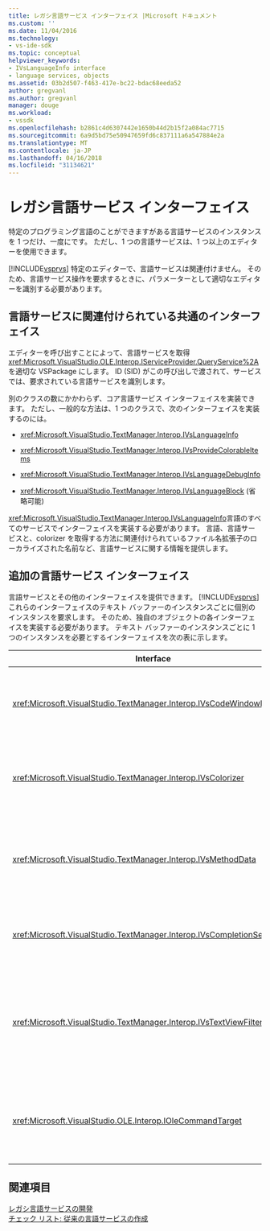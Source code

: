 ```yaml
---
title: レガシ言語サービス インターフェイス |Microsoft ドキュメント
ms.custom: ''
ms.date: 11/04/2016
ms.technology:
- vs-ide-sdk
ms.topic: conceptual
helpviewer_keywords:
- IVsLanguageInfo interface
- language services, objects
ms.assetid: 03b2d507-f463-417e-bc22-bdac68eeda52
author: gregvanl
ms.author: gregvanl
manager: douge
ms.workload:
- vssdk
ms.openlocfilehash: b2861c4d6307442e1650b44d2b15f2a084ac7715
ms.sourcegitcommit: 6a9d5bd75e50947659fd6c837111a6a547884e2a
ms.translationtype: MT
ms.contentlocale: ja-JP
ms.lasthandoff: 04/16/2018
ms.locfileid: "31134621"
---
```

# <a name="legacy-language-service-interfaces"></a>レガシ言語サービス インターフェイス
特定のプログラミング言語のことができますがある言語サービスのインスタンスを 1 つだけ、一度にです。 ただし、1 つの言語サービスは、1 つ以上のエディターを使用できます。  
  
 [!INCLUDE[vsprvs](../../code-quality/includes/vsprvs_md.md)] 特定のエディターで、言語サービスは関連付けません。 そのため、言語サービス操作を要求するときに、パラメーターとして適切なエディターを識別する必要があります。  
  
## <a name="common-interfaces-associated-with-language-services"></a>言語サービスに関連付けられている共通のインターフェイス  
 エディターを呼び出すことによって、言語サービスを取得<xref:Microsoft.VisualStudio.OLE.Interop.IServiceProvider.QueryService%2A>を適切な VSPackage にします。 ID (SID) がこの呼び出しで渡されて、サービスでは、要求されている言語サービスを識別します。  
  
 別のクラスの数にかかわらず、コア言語サービス インターフェイスを実装できます。 ただし、一般的な方法は、1 つのクラスで、次のインターフェイスを実装するのには。  
  
-   <xref:Microsoft.VisualStudio.TextManager.Interop.IVsLanguageInfo>  
  
-   <xref:Microsoft.VisualStudio.TextManager.Interop.IVsProvideColorableItems>  
  
-   <xref:Microsoft.VisualStudio.TextManager.Interop.IVsLanguageDebugInfo>  
  
-   <xref:Microsoft.VisualStudio.TextManager.Interop.IVsLanguageBlock> (省略可能)  
  
 <xref:Microsoft.VisualStudio.TextManager.Interop.IVsLanguageInfo>言語のすべてのサービスでインターフェイスを実装する必要があります。 言語、言語サービスと、colorizer を取得する方法に関連付けられているファイル名拡張子のローカライズされた名前など、言語サービスに関する情報を提供します。  
  
## <a name="additional-language-service-interfaces"></a>追加の言語サービス インターフェイス  
 言語サービスとその他のインターフェイスを提供できます。 [!INCLUDE[vsprvs](../../code-quality/includes/vsprvs_md.md)] これらのインターフェイスのテキスト バッファーのインスタンスごとに個別のインスタンスを要求します。 そのため、独自のオブジェクトの各インターフェイスを実装する必要があります。 テキスト バッファーのインスタンスごとに 1 つのインスタンスを必要とするインターフェイスを次の表に示します。  
  
|Interface|説明|  
|---------------|-----------------|  
|<xref:Microsoft.VisualStudio.TextManager.Interop.IVsCodeWindowManager>|ドロップダウン バーなどのコード ウィンドウの修飾を管理します。 使用してこのインターフェイスを取得することができます、<xref:Microsoft.VisualStudio.TextManager.Interop.IVsLanguageInfo.GetCodeWindowManager%2A>メソッドです。 1 つを使用する必要がある<xref:Microsoft.VisualStudio.TextManager.Interop.IVsCodeWindowManager>コード ウィンドウごとです。|  
|<xref:Microsoft.VisualStudio.TextManager.Interop.IVsColorizer>|言語のキーワードと区切り記号の色を付けます。 使用してこのインターフェイスを取得することができます、<xref:Microsoft.VisualStudio.TextManager.Interop.IVsLanguageInfo.GetColorizer%2A>メソッドです。 <xref:Microsoft.VisualStudio.TextManager.Interop.IVsColorizer> 描画時に呼び出されます。 内の計算負荷の高い処理を回避する<xref:Microsoft.VisualStudio.TextManager.Interop.IVsColorizer>パフォーマンスが低下する可能性がありますか。|  
|<xref:Microsoft.VisualStudio.TextManager.Interop.IVsMethodData>|IntelliSense パラメーター ヒントを提供します。 言語サービスは、そのメソッドのデータを示す文字にする必要がありますを認識すると、かっこなど、表示が呼び出す、<xref:Microsoft.VisualStudio.TextManager.Interop.IVsMethodTipWindow.SetMethodData%2A>にテキストを通知する方法を表示する言語サービスがパラメーター ヒントを表示する準備ができます。 テキスト ビューし、コールバックによって言語サービスのメソッドを使用して、<xref:Microsoft.VisualStudio.TextManager.Interop.IVsMethodData>ツールヒントを表示する、必要な情報を取得するインターフェイスです。|  
|<xref:Microsoft.VisualStudio.TextManager.Interop.IVsCompletionSet>|IntelliSense 入力候補を提供します。 呼び出しが言語サービスの入力候補一覧を表示する準備ができたら、<xref:Microsoft.VisualStudio.TextManager.Interop.IVsTextView.UpdateCompletionStatus%2A>テキスト ビューでのメソッドです。 テキスト ビュー、コールバックによって言語サービスにメソッドを使用して、<xref:Microsoft.VisualStudio.TextManager.Interop.IVsCompletionSet>オブジェクト。|  
|<xref:Microsoft.VisualStudio.TextManager.Interop.IVsTextViewFilter>|コマンド ハンドラーを使用して、テキスト ビューの変更が可能です。 実装するクラス、<xref:Microsoft.VisualStudio.TextManager.Interop.IVsTextViewFilter>インターフェイスを実装する必要がありますも、<xref:Microsoft.VisualStudio.OLE.Interop.IOleCommandTarget>インターフェイスです。 テキスト ビューを取得、<xref:Microsoft.VisualStudio.TextManager.Interop.IVsTextViewFilter>オブジェクト クエリを実行して、<xref:Microsoft.VisualStudio.OLE.Interop.IOleCommandTarget>に渡されるオブジェクト、<xref:Microsoft.VisualStudio.TextManager.Interop.IVsTextView.AddCommandFilter%2A>メソッドです。 1 つあります<xref:Microsoft.VisualStudio.TextManager.Interop.IVsTextViewFilter>各ビューのオブジェクト。|  
|<xref:Microsoft.VisualStudio.OLE.Interop.IOleCommandTarget>|ユーザーがコード ウィンドウに入力するコマンドを受け取ります。 出力を監視、<xref:Microsoft.VisualStudio.OLE.Interop.IOleCommandTarget>カスタム完了の情報を提供し、変更の表示の実装<br /><br /> 渡す、<xref:Microsoft.VisualStudio.OLE.Interop.IOleCommandTarget>呼び出しのテキスト ビュー オブジェクト<xref:Microsoft.VisualStudio.TextManager.Interop.IVsTextView.AddCommandFilter%2A>です。|  
  
## <a name="see-also"></a>関連項目  
 [レガシ言語サービスの開発](../../extensibility/internals/developing-a-legacy-language-service.md)   
 [チェック リスト: 従来の言語サービスの作成](../../extensibility/internals/checklist-creating-a-legacy-language-service.md)